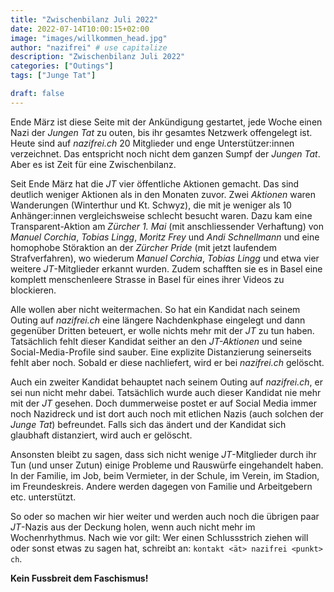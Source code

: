 ```yaml
---
title: "Zwischenbilanz Juli 2022"
date: 2022-07-14T10:00:15+02:00
image: "images/willkommen_head.jpg"
author: "nazifrei" # use capitalize
description: "Zwischenbilanz Juli 2022"
categories: ["Outings"]
tags: ["Junge Tat"]

draft: false
---
```


Ende März ist diese Seite mit der Ankündigung gestartet, jede Woche einen Nazi der _Jungen Tat_ zu outen, bis ihr gesamtes Netzwerk offengelegt ist. Heute sind auf _nazifrei.ch_ 20 Mitglieder und enge Unterstützer:innen verzeichnet. Das entspricht noch nicht dem ganzen Sumpf der _Jungen Tat_.
Aber es ist Zeit für eine Zwischenbilanz.

Seit Ende März hat die _JT_ vier öffentliche Aktionen gemacht. Das sind deutlich weniger Aktionen als in den Monaten zuvor. Zwei _Aktionen_ waren Wanderungen (Winterthur und Kt. Schwyz), die mit je weniger als 10 Anhänger:innen vergleichsweise schlecht besucht waren.
Dazu kam eine Transparent-Aktion am _Zürcher 1. Mai_ (mit anschliessender Verhaftung) von _Manuel Corchia_, _Tobias Lingg_, _Moritz Frey_ und _Andi Schnellmann_ und eine homophobe Störaktion an der _Zürcher Pride_ (mit jetzt laufendem Strafverfahren), wo wiederum _Manuel Corchia_, _Tobias Lingg_ und etwa vier weitere _JT_-Mitglieder erkannt wurden. Zudem schafften sie es in Basel eine komplett menschenleere Strasse in Basel für eines ihrer Videos zu blockieren.

Alle wollen aber nicht weitermachen. So hat ein Kandidat nach seinem Outing auf _nazifrei.ch_ eine längere Nachdenkphase eingelegt und dann gegenüber Dritten beteuert, er wolle nichts mehr mit der _JT_ zu tun haben. Tatsächlich fehlt dieser Kandidat seither an den _JT-Aktionen_ und seine Social-Media-Profile sind sauber. Eine explizite Distanzierung seinerseits fehlt aber noch. Sobald er diese nachliefert, wird er bei _nazifrei.ch_ gelöscht.

Auch ein zweiter Kandidat behauptet nach seinem Outing auf _nazifrei.ch_, er sei nun nicht mehr dabei.
Tatsächlich wurde auch dieser Kandidat nie mehr mit der _JT_ gesehen. Doch dummerweise postet er auf Social Media immer noch Nazidreck und ist dort auch noch mit etlichen Nazis (auch solchen der _Junge Tat_) befreundet. Falls sich das ändert und der Kandidat sich glaubhaft distanziert, wird auch er gelöscht.

Ansonsten bleibt zu sagen, dass sich nicht wenige _JT_-Mitglieder durch ihr Tun (und unser Zutun) einige Probleme und Rauswürfe eingehandelt haben. In der Familie, im Job, beim Vermieter, in der Schule, im Verein, im Stadion, im Freundeskreis. Andere werden dagegen von Familie und Arbeitgebern etc. unterstützt.

So oder so machen wir hier weiter und werden auch noch die übrigen paar _JT_-Nazis aus der Deckung holen, wenn auch nicht mehr im Wochenrhythmus. Nach wie vor gilt: Wer einen Schlussstrich ziehen will oder sonst etwas zu sagen hat, schreibt an: `kontakt <ät> nazifrei <punkt> ch`.

__Kein Fussbreit dem Faschismus!__